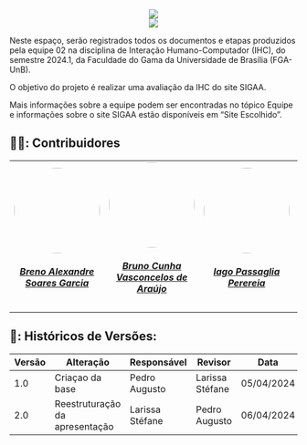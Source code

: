  <center>
  <img src="https://raw.githubusercontent.com/Interacao-Humano-Computador/2024.1-SIGAA/main/docs/Midia/bem-vindo.png">
 </center>

 <center>
  <img src="https://raw.githubusercontent.com/Interacao-Humano-Computador/2024.1-SIGAA/main/docs/Midia/IHC_slogan.png">
 </center>


Neste espaço, serão registrados todos os documentos e etapas produzidos pela equipe 02 na disciplina de Interação Humano-Computador (IHC), do semestre 2024.1, da Faculdade do Gama da Universidade de Brasília (FGA-UnB). 

O objetivo do projeto é realizar uma avaliação da IHC do site SIGAA.

Mais informações sobre a equipe podem ser encontradas no tópico Equipe e informações sobre o site SIGAA estão disponíveis em “Site Escolhido”.

## 👨‍🎓: Contribuidores

<table style="margin-left: auto; margin-right: auto;">
    <tr>
        <td align="center">
            <a href="https://github.com/brenoalexandre0">
                <img style="border-radius: 50%;" src="https://github.com/brenoalexandre0.png" width="150px;"/>
                <h5 class="text-center"> Breno Alexandre Soares Garcia  </h5>
            </a>
        </td>
        <td align="center">
            <a href="https://github.com/brunocva">
                <img style="border-radius: 50%;" src="https://github.com/brunocva.png" width="150px;"/>
                <h5 class="text-center">Bruno Cunha Vasconcelos de Araújo <br> </h5>
            </a>
        </td>
      <td align="center">
            <a href="https://github.com/Paxxaglia">
                <img style="border-radius: 50%;" src="https://github.com/Paxxaglia.png" width="150px;"/>
                <h5 class="text-center"> Iago Passaglia Perereia <br> </h5>
            </a>
        </td>
      <td align="center">
            <a href="https://github.com/SkywalkerSupreme">
                <img style="border-radius: 50%;" src="https://github.com/SkywalkerSupreme.png" width="150px;"/>
                <h5 class="text-center">Larissa Stefane Barboza Santos <br> </h5>
            </a>
        </td>
      <td align="center">
            <a href="https://github.com/LuaMedeiros">
                <img style="border-radius: 50%;" src="https://github.com/LuaMedeiros.png" width="150px;"/>
                <h5 class="text-center"> Luana de Lima Medeiros <br> </h5>
            </a>
        </td>
      <td align="center">
            <a href="https://github.com/Izarias">
                <img style="border-radius: 50%;" src="https://github.com/Izarias.png" width="150px;"/>
                <h5 class="text-center"> Pedro Augusto Dourado Izarias <br> </h5>
            </a>
        </td>
      
</table>
  

## 📑: Históricos de Versões:

| Versão | Alteração | Responsável | Revisor | Data |
| - | - | - | - | - |
| 1.0 | Criaçao da base |  Pedro Augusto | Larissa Stéfane| 05/04/2024 |
| 2.0 | Reestruturação da apresentação |  Larissa Stéfane | Pedro Augusto | 06/04/2024 |

